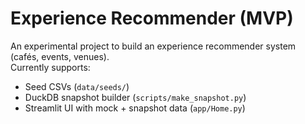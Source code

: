 # Experience Recommender (MVP)

An experimental project to build an experience recommender system (cafés, events, venues).  
Currently supports:
- Seed CSVs (`data/seeds/`)
- DuckDB snapshot builder (`scripts/make_snapshot.py`)
- Streamlit UI with mock + snapshot data (`app/Home.py`)
